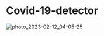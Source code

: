 # Covid-19-detector


![photo_2023-02-12_04-05-25](https://user-images.githubusercontent.com/97244341/218289501-b603b44d-684d-4b38-a32f-b633dafa12c7.jpg)
